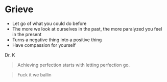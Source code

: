 # Grieve
* Let go of what you could do before
* The more we look at ourselves in the past, the more paralyzed you feel in the present
* Turns a negative thing into a positive thing
* Have compassion for yourself

Dr. K
> Achieving perfection starts with letting perfection go.

> Fuck it we ballin